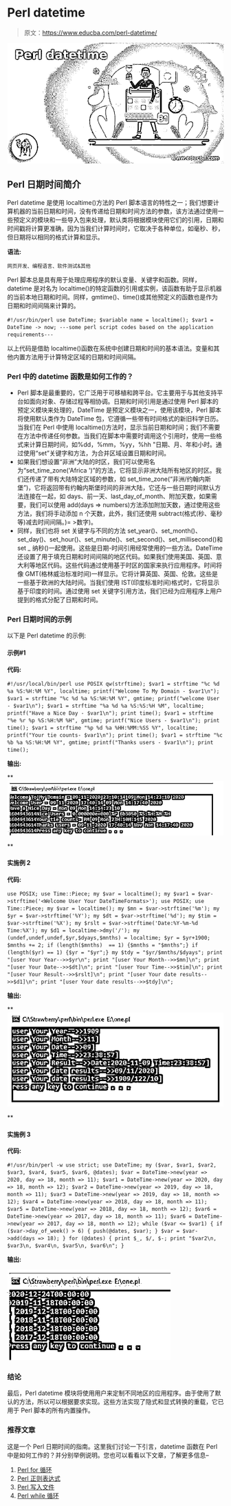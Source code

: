 # Perl datetime

> 原文：<https://www.educba.com/perl-datetime/>

![Perl datetime](img/cb31f2b5b01e15f549e3566e5b16b641.png)



## Perl 日期时间简介

Perl datetime 是使用 localtime()方法的 Perl 脚本语言的特性之一；我们想要计算机器的当前日期和时间，没有传递给日期和时间方法的参数，该方法通过使用一些预定义的模块和一些导入包来处理，默认类将根据模块使用它们的引用，日期和时间戳将计算更准确，因为当我们计算时间时，它取决于各种单位，如毫秒、秒，但日期将以相同的格式计算和显示。

**语法:**

<small>网页开发、编程语言、软件测试&其他</small>

Perl 脚本总是具有用于处理应用程序的默认变量、关键字和函数。同样，datetime 是对名为 localtime()的特定函数的引用或实例，该函数有助于显示机器的当前本地日期和时间。同样，gmtime()、time()或其他预定义的函数也是作为日期和时间间隔来计算的。

`#!/usr/bin/perl
use DateTime;
$variable name = localtime();
$var1 = DateTime -> now;
---some perl script codes based on the application requirements---`

以上代码是借助 localtime()函数在系统中创建日期和时间的基本语法。变量和其他内置方法用于计算特定区域的日期和时间间隔。

### Perl 中的 datetime 函数是如何工作的？

*   Perl 脚本是最重要的，它广泛用于可移植和跨平台。它主要用于与其他支持平台如面向对象、存储过程等相协调。日期和时间引用是通过使用 Perl 脚本的预定义模块来处理的，DateTime 是预定义模块之一，使用该模块，Perl 脚本将使用默认类作为 DateTime 包，它遵循一些带有时间格式的新旧科学日历。当我们在 Perl 中使用 localtime()方法时，显示当前日期和时间；我们不需要在方法中传递任何参数。当我们在脚本中需要时调用这个引用时，使用一些格式来计算日期时间，如%dd，%mm，%yy，%hh "日期、月、年和小时。通过使用“set”关键字和方法，为合并区域设置日期和时间。
*   如果我们想设置“非洲”大陆的时区，我们可以使用名为“set_time_zone('Africa ')”的方法，它将显示非洲大陆所有地区的时区。我们还传递了带有大陆特定区域的参数，如 set_time_zone(“非洲/约翰内斯堡”)，它将返回带有约翰内斯堡时间的非洲大陆，它还与一些日期时间默认方法连接在一起，如 days、前一天、last_day_of_month、附加天数，如果需要，我们可以使用 add(days => numbers)方法添加附加天数，通过使用这些方法，我们将手动添加 n 个天数，此外，我们还使用 subtract(格式(秒、毫秒等)减去时间间隔。)= >数字)。
*   同样，我们也将 set 关键字与不同的方法 set_year()、set_month()、set_day()、set_hour()、set_minute()、set_second()、set_millisecond()和 set _ 纳秒()一起使用。这些是日期-时间引用经常使用的一些方法。DateTime 还设置了用于填充日期和时间间隔的地区代码。如果我们使用美国、英国、意大利等地区代码。这些代码通过使用基于时区的国家来执行应用程序。时间将像 GMT(格林威治标准时间)一样显示。它将计算英国、英国、伦敦。这些是一些基于欧洲的大陆时间。当我们使用 IST(印度标准时间)格式时，它将显示基于印度的时间。通过使用 set 关键字引用方法，我们已经为应用程序上用户提到的格式分配了日期和时间。

### Perl 日期时间的示例

以下是 Perl datetime 的示例:

#### 示例#1

**代码:**

`#!/usr/local/bin/perl
use POSIX qw(strftime);
$var1 = strftime "%c %d %a %S:%H:%M %Y", localtime;
printf("Welcome To My Domain - $var1\n");
$var1 = strftime "%c %d %a %S:%H:%M %Y", gmtime;
printf("welcome User - $var1\n");
$var1 = strftime "%a %d %a %S:%S:%H %M", localtime;
printf("Have a Nice Day - $var1\n");
print time();
$var1 = strftime "%e %r %p %S:%H:%M %H", gmtime;
printf("Nice Users - $var1\n");
print time();
$var1 = strftime "%p %d %a %HH:%MM:%SS %Y", localtime;
printf("Your tie counts- $var1\n");
print time();
$var1 = strftime "%c %b %a %S:%H:%M %Y", gmtime;
printf("Thanks users - $var1\n");
print time();`

**输出:**

**![Perl datetime 1](img/f91b62905e64d41903436be6da724ec2.png)

** 

#### 实施例 2

**代码:**

`use POSIX;
use Time::Piece;
my $var = localtime();
my $var1 = $var->strftime('<Welcome User Your DateTimeFormats>');
use POSIX;
use Time::Piece;
my $var = localtime();
my $mn = $var->strftime('%m');
my $yr = $var->strftime('%Y');
my $dt = $var->strftime('%d');
my $tim = $var->strftime('%X');
my $rslt = $var->strftime('Date:%Y-%m-%d Time:%X');
my $d1 = localtime->dmy('/');
my (undef,undef,undef,$yr,$dyays,$mnths) = localtime;
$yr = $yr+1900;
$mnths += 2;
if (length($mnths)  == 1) {$mnths = "$mnths";}
if (length($yr) == 1) {$yr = "$yr";}
my $tdy = "$yr/$mnths/$dyays";
print "[user Your Year-->>$yr\n";
print "[user Your Month-->>$mn]\n";
print "[user Your Date-->>$dt]\n";
print "[user Your Time-->>$tim]\n";
print "[user Your Result-->>$rslt]\n";
print "[user Your date results-->>$d1]\n";
print "[user Your date results-->>$tdy]\n";`

**输出:**

**![strawberry](img/0c423a450cba66effaf38658c978e087.png)

** 

#### 实施例 3

**代码:**

`#!/usr/bin/perl -w
use strict;
use DateTime;
my ($var, $var1, $var2, $var3, $var4, $var5, $var6, @dates);
$var = DateTime->new(year => 2020, day => 18, month => 11);
$var1 = DateTime->new(year => 2020, day => 18, month => 12);
$var2 = DateTime->new(year => 2019, day => 18, month => 11);
$var3 = DateTime->new(year => 2019, day => 18, month => 12);
$var4 = DateTime->new(year => 2018, day => 18, month => 11);
$var5 = DateTime->new(year => 2018, day => 18, month => 12);
$var6 = DateTime->new(year => 2017, day => 18, month => 11);
$var6 = DateTime->new(year => 2017, day => 18, month => 12);
while ($var <= $var1) {
if ($var->day_of_week() > 6) {
push(@dates, $var);
}
$var = $var->add(days => 18);
}
for (@dates) {
print $_, $/, $-;
print "$var2\n, $var3\n, $var4\n, $var5\n, $var6\n";
}`

**输出:**

![Perl datetime 3](img/433278fe13829967338fd844e1096166.png)



### 结论

最后，Perl datetime 模块将使用用户来定制不同地区的应用程序。由于使用了默认的方法，所以可以根据要求实现。这些方法实现了隐式和显式转换的重载，它已用于 Perl 脚本的所有内置操作。

### 推荐文章

这是一个 Perl 日期时间的指南。这里我们讨论一下引言，datetime 函数在 Perl 中是如何工作的？并分别举例说明。您也可以看看以下文章，了解更多信息–

1.  [Perl for 循环](https://www.educba.com/perl-for-loop/)
2.  [Perl 正则表达式](https://www.educba.com/perl-regular-expression/)
3.  [Perl 写入文件](https://www.educba.com/perl-write-to-file/)
4.  [Perl while 循环](https://www.educba.com/perl-while-loop/)





